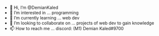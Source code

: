 - 👋 Hi, I’m @DemianKaled
- 👀 I’m interested in ... programming
- 🌱 I’m currently learning ... web dev
- 💞️ I’m looking to collaborate on ... projects of web dev to gain knowledge
- 📫 How to reach me ... discord: (M1) Demian Kaled#9700
